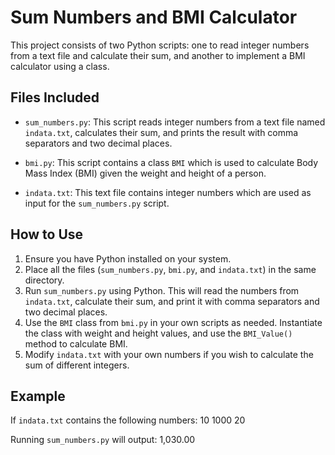 # Sum Numbers and BMI Calculator

This project consists of two Python scripts: one to read integer numbers from a text file and calculate their sum, and another to implement a BMI calculator using a class.

## Files Included

- `sum_numbers.py`: This script reads integer numbers from a text file named `indata.txt`, calculates their sum, and prints the result with comma separators and two decimal places.

- `bmi.py`: This script contains a class `BMI` which is used to calculate Body Mass Index (BMI) given the weight and height of a person.

- `indata.txt`: This text file contains integer numbers which are used as input for the `sum_numbers.py` script.

## How to Use

1. Ensure you have Python installed on your system.
2. Place all the files (`sum_numbers.py`, `bmi.py`, and `indata.txt`) in the same directory.
3. Run `sum_numbers.py` using Python. This will read the numbers from `indata.txt`, calculate their sum, and print it with comma separators and two decimal places.
4. Use the `BMI` class from `bmi.py` in your own scripts as needed. Instantiate the class with weight and height values, and use the `BMI_Value()` method to calculate BMI.
5. Modify `indata.txt` with your own numbers if you wish to calculate the sum of different integers.

## Example

If `indata.txt` contains the following numbers:
10
1000
20

Running `sum_numbers.py` will output:
1,030.00

